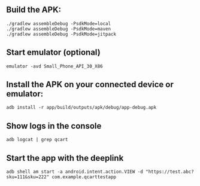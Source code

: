 ## Build the APK:
```
./gradlew assembleDebug -PsdkMode=local
./gradlew assembleDebug -PsdkMode=maven
./gradlew assembleDebug -PsdkMode=jitpack
```

## Start emulator (optional)
```
emulator -avd Small_Phone_API_30_X86
```

## Install the APK on your connected device or emulator:
```
adb install -r app/build/outputs/apk/debug/app-debug.apk
```

## Show logs in the console
```
adb logcat | grep qcart
```

## Start the app with the deeplink
```
adb shell am start -a android.intent.action.VIEW -d "https://test.abc?sku=111&sku=222" com.example.qcarttestapp
```